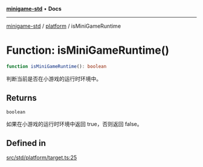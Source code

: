[**minigame-std**](../../../README.md) • **Docs**

***

[minigame-std](../../../README.md) / [platform](../README.md) / isMiniGameRuntime

# Function: isMiniGameRuntime()

```ts
function isMiniGameRuntime(): boolean
```

判断当前是否在小游戏的运行时环境中。

## Returns

`boolean`

如果在小游戏的运行时环境中返回 true，否则返回 false。

## Defined in

[src/std/platform/target.ts:25](https://github.com/JiangJie/minigame-std/blob/b22fceadbb04574df41eed36a50100fba3cc5e73/src/std/platform/target.ts#L25)
